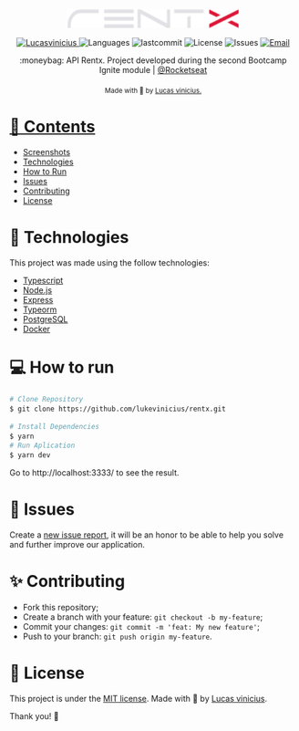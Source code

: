 ﻿<p align="center">
   <img src="./.github/logo.svg" alt="Move It" width="300"/>
</p>

<p align="center">
   <a href="https://linkedin.com/in/lukevinicius/">
      <img alt="Lucasvinicius" src="https://img.shields.io/badge/-lukevinicius-5965e0?style=flat&logo=Linkedin&logoColor=white" />
   </a>
  <img alt="Languages" src="https://img.shields.io/github/languages/count/lukevinicius/rentx?color=%235963C5" />
  <img alt="lastcommit" src="https://img.shields.io/github/last-commit/lukevinicius/rentx?color=%235761C3" />
  <img alt="License" src="https://img.shields.io/github/license/lukevinicius/rentx?color=%235E69D7" />
  <img alt="Issues" src="https://img.shields.io/github/issues/lukevinicius/rentx?color=%235965E0">
  <a href="mailto:lucasviniciusaalves@gmail.com">
   <img alt="Email" src="https://img.shields.io/badge/-lucasviniciusaalves%40gmail.com-%23525DCB" />
  </a>
</p>

<p align="center">
  :moneybag: API Rentx. Project developed during the second Bootcamp Ignite module | <a href="https://github.com/Rocketseat">@Rocketseat</a>
</p>

<div align="center">
  <sub> Made with 💖 by
    <a href="https://github.com/lukevinicius">Lucas vinicius.
  </sub>
</div>

# 📌 Contents

* [Screenshots](#camera-screenshot)
* [Technologies](#rocket-technologies)
* [How to Run](#computer-how-to-run)
* [Issues](#bug-issues)
* [Contributing](#sparkles-issues)
* [License](#page_facing_up-license)

# :rocket: Technologies
This project was made using the follow technologies:

* [Typescript](https://www.typescriptlang.org/)
* [Node.js](https://nodejs.org/en/)
* [Express](http://expressjs.com/)
* [Typeorm](https://typeorm.io/#/)
* [PostgreSQL](https://www.postgresql.org/)
* [Docker](https://www.docker.com/)

# :computer: How to run

```bash
# Clone Repository
$ git clone https://github.com/lukevinicius/rentx.git
```

```bash
# Install Dependencies
$ yarn
# Run Aplication
$ yarn dev
```
Go to http://localhost:3333/ to see the result.

# :bug: Issues

Create a <a href="https://github.com/lukevinicius/rentx/issues">new issue report</a>, it will be an honor to be able to help you solve and further improve our application.

# :sparkles: Contributing

- Fork this repository;
- Create a branch with your feature: `git checkout -b my-feature`;
- Commit your changes: `git commit -m 'feat: My new feature'`;
- Push to your branch: `git push origin my-feature`.

# :page_facing_up: License

This project is under the [MIT license](./LICENSE).
Made with 💖 by [Lucas vinicius](https://linkedin.com/in/lukevinicius/).

Thank you! 🌠
